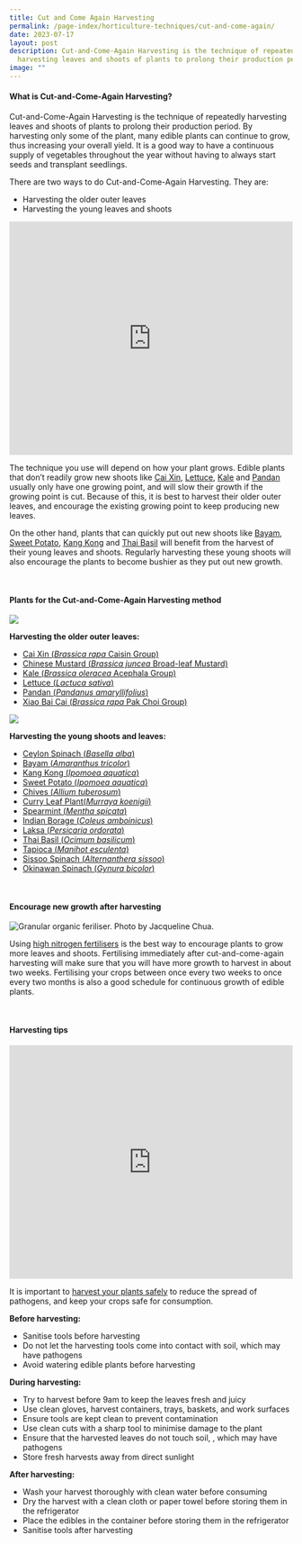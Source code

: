 ```yaml
---
title: Cut and Come Again Harvesting
permalink: /page-index/horticulture-techniques/cut-and-come-again/
date: 2023-07-17
layout: post
description: Cut-and-Come-Again Harvesting is the technique of repeatedly
  harvesting leaves and shoots of plants to prolong their production period.
image: ""
---
```

<section>
	<h4>What is Cut-and-Come-Again Harvesting?</h4>
	<p>Cut-and-Come-Again Harvesting is the technique of repeatedly harvesting leaves and shoots of plants to prolong their production period. By harvesting only some of the plant, many edible plants can continue to grow, thus increasing your overall yield. It is a good way to have a continuous supply of vegetables throughout the year without having to always start seeds and transplant seedlings.</p>
	<p>There are two ways to do Cut-and-Come-Again Harvesting. They are:</p>
	<ul>
		<li>Harvesting the older outer leaves</li>
		<li>Harvesting the young leaves and shoots</li>
	</ul>
	<iframe width="100%" height="415" src="https://www.youtube.com/embed/2rZacCyvU6Q" title="YouTube video player" frameborder="0" allow="accelerometer; autoplay; clipboard-write; encrypted-media; gyroscope; picture-in-picture; web-share" allowfullscreen=""></iframe>	<br>
	<p>The technique you use will depend on how your plant grows. Edible plants that don’t readily grow new shoots like <a href="/page-index/edible-plants/cai-xin/">Cai Xin</a>, <a href="/page-index/edible-plants/lettuce/">Lettuce</a>, <a href="/page-index/edible-plants/kale/">Kale</a> and <a href="/page-index/edible-plants/pandan/">Pandan</a> usually only have one growing point, and will slow their growth if the growing point is cut. Because of this, it is best to harvest their older outer leaves, and encourage the existing growing point to keep producing new leaves.</p> 
	<p>On the other hand, plants that can quickly put out new shoots like <a href="/page-index/edible-plants/bayam/">Bayam</a>, <a href="/page-index/edible-plants/sweet-potato/">Sweet Potato</a>, <a href="/page-index/edible-plants/kang-kong/">Kang Kong</a> and <a href="/page-index/edible-plants/thai-basil/">Thai Basil</a> will benefit from the harvest of their young leaves and shoots. Regularly harvesting these young shoots will also encourage the plants to become bushier as they put out new growth.</p> 
	<br>
</section>

<section>
	<h4>Plants for the Cut-and-Come-Again Harvesting method</h4>
	<img src="/images/Horti%20techniques/cutandcomeagain_lettuce_jacquelinechua.jpg">
	<p><strong>Harvesting the older outer leaves:</strong></p>
	<ul>
		<li><a href="/page-index/edible-plants/cai-xin/">Cai Xin (<em>Brassica rapa</em> Caisin Group)</a></li>
		<li><a href="/page-index/edible-plants/chinese-mustard/">Chinese Mustard (<em>Brassica juncea</em> Broad-leaf Mustard)</a></li>
		<li><a href="/page-index/edible-plants/kale/">Kale (<em>Brassica oleracea</em> Acephala Group)</a></li>
		<li><a href="/page-index/edible-plants/lettuce/">Lettuce (<em>Lactuca sativa</em>)</a></li>
		<li><a href="/page-index/edible-plants/pandan/">Pandan (<em>Pandanus amaryllifolius</em>)</a></li>
				<li><a href="/page-index/edible-plants/xiao-bai-cai/">Xiao Bai Cai  (<em>Brassica rapa</em> Pak Choi Group)</a></li>
	</ul>
	<img src="/images/Horti%20techniques/Pruning_JacCHua%20(2).jpg">
	<p><strong>Harvesting the young shoots and leaves:</strong></p>
	<ul>
		<li><a href="/page-index/edible-plants/ceylon-spinach/">Ceylon Spinach (<em>Basella alba</em>)</a></li>
		<li><a href="/page-index/edible-plants/bayam/">Bayam (<em>Amaranthus tricolor</em>)</a></li>
		<li><a href="/page-index/edible-plants/kang-kong/">Kang Kong (<em>Ipomoea aquatica</em>)</a></li>
		<li><a href="/page-index/edible-plants/sweet-potato/">Sweet Potato (<em>Ipomoea aquatica</em>)</a></li>
		<li><a href="/page-index/edible-plants/chives/">Chives (<em>Allium tuberosum</em>)</a></li>
		<li><a href="/page-index/edible-plants/curry-leaf-plant/">Curry Leaf Plant(<em>Murraya koenigii</em>)</a></li>
		<li><a href="/page-index/edible-plants/spearmint/">Spearmint (<em>Mentha spicata</em>)</a></li>
		<li><a href="/page-index/edible-plants/indian-borage/">Indian Borage (<em>Coleus amboinicus</em>)</a></li>
		<li><a href="/page-index/edible-plants/laksa/">Laksa (<em>Persicaria ordorata</em>)</a></li>
		<li><a href="/page-index/edible-plants/thai-basil/">Thai Basil (<em>Ocimum basilicum</em>)</a></li>
		<li><a href="/page-index/edible-plants/tapioca/">Tapioca (<em>Manihot esculenta</em>)</a></li>
		<li><a href="/page-index/edible-plants/sissoo-spinach/">Sissoo Spinach (<em>Alternanthera sissoo</em>)</a></li>
		<li><a href="/page-index/edible-plants/okinawan-spinach/">Okinawan Spinach (<em>Gynura bicolor</em>)</a></li>
	</ul>
	<br>
</section>

<section>
	<h4>Encourage new growth after harvesting</h4>
	<img title="Granular organic feriliser. Photo by Jacqueline Chua." src="/images/Horti%20techniques/Fertiliser_Jacchua.jpg">
	<p>Using <a href="/page-index/horticulture-techniques/fertilising/">high nitrogen fertilisers</a> is the best way to encourage plants to grow more leaves and shoots. Fertilising immediately after cut-and-come-again harvesting will make sure that you will have more growth to harvest in about two weeks. Fertilising your crops between once every two weeks to once every two months is also a good schedule for continuous growth of edible plants.</p>
	<br>
</section>

<section>
	<h4>Harvesting tips</h4>
		<iframe width="100%" height="415" src="https://www.youtube.com/embed/f_Uoug7ZSeg" title="YouTube video player" frameborder="0" allow="accelerometer; autoplay; clipboard-write; encrypted-media; gyroscope; picture-in-picture; web-share" allowfullscreen=""></iframe>	<br>
	<p>It is important to <a href="/page-index/horticulture-techniques/harvesting-hygiene/">harvest your plants safely</a> to reduce the spread of pathogens, and keep your crops safe for consumption. 
	</p><p><strong>Before harvesting:</strong></p>
	<ul>
		<li>Sanitise tools before harvesting</li>
		<li>Do not let the harvesting tools come into contact with soil, which may have pathogens</li>
		<li>Avoid watering edible plants before harvesting</li>
	</ul>
	<p><strong>During harvesting:</strong></p>
	<ul>
		<li>Try to harvest before 9am to keep the leaves fresh and juicy</li>
		<li>Use clean gloves, harvest containers, trays, baskets, and work surfaces</li>
		<li>Ensure tools are kept clean to prevent contamination</li>
		<li>Use clean cuts with a sharp tool to minimise damage to the plant</li>
		<li>Ensure that the harvested leaves do not touch soil, , which may have pathogens</li>
		<li>Store fresh harvests away from direct sunlight</li>
	</ul>
	<p><strong>After harvesting:</strong></p>
	<ul>
		<li>Wash your harvest thoroughly with clean water before consuming</li>
		<li>Dry the harvest with a clean cloth or paper towel before storing them in the refrigerator</li>
		<li>Place the edibles in the container before storing them in the refrigerator</li>
		<li>Sanitise tools after harvesting</li>
	</ul>
</section>